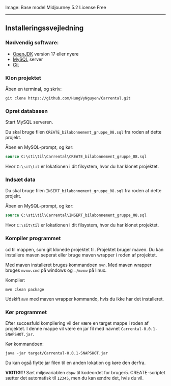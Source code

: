 Image:
Base model Midjourney 5.2
License Free

---
## Installeringssvejledning

### Nødvendig software:
- [OpenJDK](https://openjdk.org/) version 17 eller nyere
- [MySQL](https://www.mysql.com/) server
- [Git](https://git-scm.com/)

### Klon projektet
Åben en terminal, og skriv:

```shell
git clone https://github.com/HungVyNguyen/Carrental.git
```

### Opret databasen
Start MySQL serveren.

Du skal bruge filen `CREATE_bilabonnement_gruppe_08.sql` fra roden af dette projekt.

Åben en MySQL-prompt, og kør:

```sql
source C:\sti\til\Carrental\CREATE_bilabonnement_gruppe_08.sql
```

Hvor `C:\sit\til` er lokationen i dit filsystem, hvor du har klonet projektet.

### Indsæt data
Du skal bruge filen `INSERT_bilabonnement_gruppe_08.sql` fra roden af dette projekt.

Åben en MySQL-prompt, og kør:

```sql
source C:\sti\til\Carrental\INSERT_bilabonnement_gruppe_08.sql
```

Hvor `C:\sit\til` er lokationen i dit filsystem, hvor du har klonet projektet.

### Kompiler programmet
cd til mappen, som git klonede projektet til.
Projektet bruger maven. Du kan installere maven seperat eller bruge maven wrapper i roden af projektet.

Med maven installeret bruges kommandoen `mvn`.
Med maven wrapper bruges `mvnw.cmd` på windows og `./mvnw` på linux.

Kompiler:

```shell
mvn clean package
```

Udskift `mvn` med maven wrapper kommando, hvis du ikke har det installeret.

### Kør programmet
Efter succesfuld kompilering vil der være en target mappe i roden af projektet.
I denne mappe vil være en jar fil med navnet `Carrental-0.0.1-SNAPSHOT.jar`.

Kør kommandoen:
```shell
java -jar target/Carrental-0.0.1-SNAPSHOT.jar
```

Du kan også flytte jar filen til en anden lokation og køre den derfra.

**VIGTIGT!** Sæt miljøvariablen ``dbpw`` til kodeordet for bruger5. CREATE-scriptet sætter det automatisk til ``12345``, men du kan ændre det, hvis du vil.
